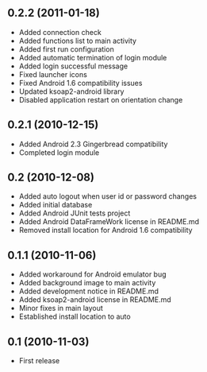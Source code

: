 ## 0.2.2 (2011-01-18)

* Added connection check
* Added functions list to main activity
* Added first run configuration
* Added automatic termination of login module
* Added login successful message
* Fixed launcher icons
* Fixed Android 1.6 compatibility issues
* Updated ksoap2-android library
* Disabled application restart on orientation change

## 0.2.1 (2010-12-15)

* Added Android 2.3 Gingerbread compatibility
* Completed login module

## 0.2 (2010-12-08)

* Added auto logout when user id or password changes
* Added initial database
* Added Android JUnit tests project
* Added Android DataFrameWork license in README.md
* Removed install location for Android 1.6 compatibility

## 0.1.1 (2010-11-06)

* Added workaround for Android emulator bug
* Added background image to main activity
* Added development notice in README.md
* Added ksoap2-android license in README.md
* Minor fixes in main layout
* Established install location to auto

## 0.1 (2010-11-03)

* First release
